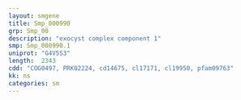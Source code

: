 ```yaml
---
layout: smgene
title: Smp_000990
grp: Smp_00
description: "exocyst complex component 1"
smp: Smp_000990.1
uniprot: "G4V5S3"
length:  2343
cdd: "COG0497, PRK02224, cd14675, cl17171, cl19950, pfam09763"
kk: ns
categories: sm
---
```


